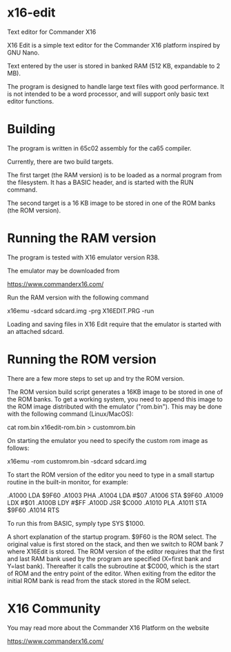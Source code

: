# x16-edit

Text editor for Commander X16

X16 Edit is a simple text editor for the Commander X16 platform inspired by GNU Nano.

Text entered by the user is stored in banked RAM (512 KB, expandable to 2 MB).

The program is designed to handle large text files with good performance. It
is not intended to be a word processor, and will support only basic text
editor functions.


# Building

The program is written in 65c02 assembly for the ca65 compiler.

Currently, there are two build targets.

The first target (the RAM version) is to be loaded as a normal program from the filesystem. It has a BASIC header, and is started with the RUN command.

The second target is a 16 KB image to be stored in one of the ROM banks (the ROM version).


# Running the RAM version

The program is tested with X16 emulator version R38.

The emulator may be downloaded from

https://www.commanderx16.com/

Run the RAM version with the following command

x16emu -sdcard sdcard.img -prg X16EDIT.PRG -run

Loading and saving files in X16 Edit require that the emulator is started with an attached sdcard.


# Running the ROM version

There are a few more steps to set up and try the ROM version.

The ROM version build script generates a 16KB image to be stored in one of the ROM banks. To get a working system, you need to append this image to the ROM image distributed with
the emulator ("rom.bin"). This may be done with the following command (Linux/MacOS):

cat rom.bin x16edit-rom.bin > customrom.bin

On starting the emulator you need to specify the custom rom image as follows:

x16emu -rom customrom.bin -sdcard sdcard.img

To start the ROM version of the editor you need to type in a small startup routine in the built-in monitor, for example:

.A1000 LDA $9F60
.A1003 PHA
.A1004 LDA #$07
.A1006 STA $9F60
.A1009 LDX #$01
.A100B LDY #$FF
.A100D JSR $C000
.A1010 PLA
.A1011 STA $9F60
.A1014 RTS

To run this from BASIC, symply type SYS $1000.

A short explanation of the startup program. $9F60 is the ROM select. The original value is first stored on the stack, and then we switch to ROM bank 7 where X16Edit is stored. The ROM version of the editor requires that the first and last RAM bank used by the program are specified (X=first bank and Y=last bank). Thereafter it calls the subroutine at $C000, which is the start of ROM and the entry point of the editor. When exiting from the editor the initial ROM bank is read from the stack stored in the ROM select.


# X16 Community

You may read more about the Commander X16 Platform on the website

https://www.commanderx16.com/
